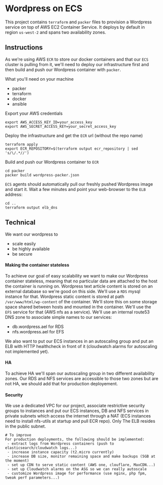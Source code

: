 # Wordpress on ECS
This project contains `terraform` and `packer` files to provision a Wordpress service on top of AWS EC2 Container Service. It deploys by default in region `us-west-2` and spans two availability zones.

## Instructions
As we're using AWS `ECR` to store our docker containers and that our `ECS` cluster is pulling from it, we'll need to deploy our infrastructure first and then build and push our Wordpress container with `packer`.

What you'll need on your machine
 - packer
 - terraform
 - docker
 - ansible
 
Export your AWS credentials 
```
export AWS_ACCESS_KEY_ID=your_access_key
export AWS_SECRET_ACCESS_KEY=your_secret_access_key
```
Deploy the infrastructure and get the `ECR` url (without the repo name)
```
terraform apply
export ECR_REPOSITORY=$(terraform output ecr_repository | sed 's/\/.*//')
```

Build and push our Wordpress container to `ECR`
```
cd packer
packer build wordpress-packer.json
```

`ECS` agents should automatically pull our freshly pushed Wordpress image and start it. Wait a few minutes and point your web-browser to the `ELB` address:
```
cd ..
terraform output elb_dns
```

## Technical 
We want our wordpress to 
 - scale easily
 - be highly available
 - be secure

#### Making the container stateless
To achieve our goal of easy scalability we want to make our Wordpress container stateless, meaning that no particular data are attached to the host the container is running on. 
Wordpress text article content is stored on an external database so we're good on this side. We'll use a `RDS` mysql instance for that.
Wordpress static content is stored at path `/var/www/html/wp-content` of the container. We'll store this on some storage space shared between hosts and mounted in the container. We'll use the `EFS` service for that (AWS nfs as a service).
We'll use an internal route53 DNS zone to associate simple names to our services:
 - db.wordpress.ael for RDS
 - nfs.wordpress.ael for EFS

We also want to put our ECS instances in an autoscaling group and put an ELB with HTTP healthcheck in front of it (cloudwatch alarms for autoscaling not implemented yet).

#### HA
To achieve HA we'll span our autoscaling group in two different availability zones.
Our RDS and NFS services are accessible to those two zones but are not HA, we should add that for production deployement.

#### Security
We use a dedicated VPC for our project, associate restrictive security groups to instances and put our ECS instances, DB and NFS services in private subnets which access the internet through a NAT (ECS instances need to install nfs-utils at startup and pull ECR repo). Only The ELB resides in the public subnet.


```
# To improve
For production deployments, the following should be implemented:
 - extract logs from Wordpress containers (push to elasticsearch/cloudwatch logs...) 
 - increase instance capacity (t2.micro currently)
 - increase DB size, monitor remaining space and make backups (5GB at the moment)
 - set up CDN to serve static content (AWS one, clouflare, MaxCDN...)
 - set up Cloudwatch alarms on the ASG so we can really autoscale
 - customize Wordpress image for performance (use nginx, php fpm, tweak perf parameters...)

